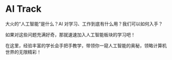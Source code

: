 # AI Track

大火的“人工智能”是什么？AI 对学习、工作到底有什么用？我们可以如何入手？

如果对这些问题充满好奇，那就速速加入人工智能板块的学习吧！

在这里，经验丰富的学长会手把手教学，带领你一窥人工智能的奥秘，领略计算机世界的无限精彩！